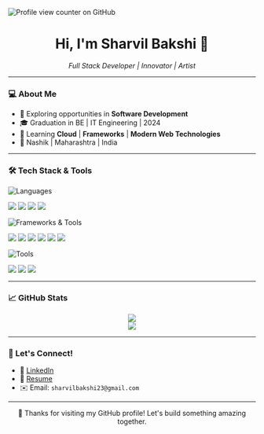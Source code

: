 ![Profile view counter on GitHub](https://komarev.com/ghpvc/?username=sharvil-bakshi)
<h1 align="center">Hi, I'm Sharvil Bakshi 👋</h1>

<p align="center">
  <i>Full Stack Developer | Innovator | Artist</i>
</p>

---

### 💻 About Me

- 🔭 Exploring opportunities in **Software Development**  
- 🎓 Graduation in BE | IT Engineering | 2024
- 🌱 Learning **Cloud** | **Frameworks** | **Modern Web Technologies**
- 📍 Nashik | Maharashtra | India

---

### 🛠️ Tech Stack & Tools

![Languages](https://img.shields.io/badge/-Languages-000?style=for-the-badge)
<p>
  <img src="https://img.shields.io/badge/-Python-3776AB?style=flat-square&logo=python&logoColor=white" />
  <img src="https://img.shields.io/badge/-Java-007396?style=flat-square&logo=java&logoColor=white" />
  <img src="https://img.shields.io/badge/-C++-00599C?style=flat-square&logo=c%2B%2B&logoColor=white" />
  <img src="https://img.shields.io/badge/-JavaScript-F7DF1E?style=flat-square&logo=javascript&logoColor=black" />
</p>

![Frameworks & Tools](https://img.shields.io/badge/-Frameworks%20%26%20Tools-000?style=for-the-badge)
<p>
  <img src="https://img.shields.io/badge/-Node.js-339933?style=flat-square&logo=node.js&logoColor=white" />
  <img src="https://img.shields.io/badge/-Express.js-000000?style=flat-square&logo=express&logoColor=white" />
  <img src="https://img.shields.io/badge/-MongoDB-47A248?style=flat-square&logo=mongodb&logoColor=white" />
  <img src="https://img.shields.io/badge/-MySQL-4479A1?style=flat-square&logo=mysql&logoColor=white" />
  <img src="https://img.shields.io/badge/-React-61DAFB?style=flat-square&logo=react&logoColor=black" />
  <img src="https://img.shields.io/badge/-Git-F05032?style=flat-square&logo=git&logoColor=white" />
</p>

![Tools](https://img.shields.io/badge/-Dev%20Tools-000?style=for-the-badge)
<p>
  <img src="https://img.shields.io/badge/-Postman-FF6C37?style=flat-square&logo=postman&logoColor=white" />
  <img src="https://img.shields.io/badge/-VS%20Code-007ACC?style=flat-square&logo=visual-studio-code&logoColor=white" />
  <img src="https://img.shields.io/badge/-Linux-FCC624?style=flat-square&logo=linux&logoColor=black" />
</p>

---

### 📈 GitHub Stats

<p align="center">
  <img src="https://github-readme-stats.vercel.app/api?username=sharvil-bakshi&show_icons=true&hide_border=true&theme=radical" />
  <br/>
  <img src="https://github-readme-stats.vercel.app/api/top-langs/?username=sharvil-bakshi&layout=compact&theme=radical" />
</p>

---

### 🤝 Let's Connect!

- 🔗 [LinkedIn](https://www.linkedin.com/in/sharvilbakshi)
- 💼 [Resume](https://drive.google.com/file/d/1QgFoMzDww9Q_7NQfyOOTKH4m35LYiXbz/view?usp=sharing)
- ✉️ Email: `sharvilbakshi23@gmail.com`

---

<p align="center">💙 Thanks for visiting my GitHub profile! Let's build something amazing together.</p>
